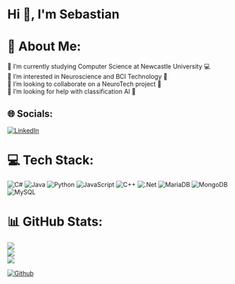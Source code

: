 # Hi 👋, I'm Sebastian

# 👤 About Me:
🏫 I’m currently studying Computer Science at Newcastle University 💻<br>📖 I’m interested in Neuroscience and BCI Technology 🧬<br>👯 I’m looking to collaborate on a NeuroTech project 🧠<br>🤝 I’m looking for help with classification AI  🤖<br>


## 🌐 Socials:
[![LinkedIn](https://img.shields.io/badge/LinkedIn-%230077B5.svg?logo=linkedin&logoColor=white)](https://linkedin.com/in/www.linkedin.com/in/sebastian-clarke-192b11243) 

# 💻 Tech Stack:
![C#](https://img.shields.io/badge/c%23-%23239120.svg?style=for-the-badge&logo=csharp&logoColor=white) ![Java](https://img.shields.io/badge/java-%23ED8B00.svg?style=for-the-badge&logo=openjdk&logoColor=white) ![Python](https://img.shields.io/badge/python-3670A0?style=for-the-badge&logo=python&logoColor=ffdd54) ![JavaScript](https://img.shields.io/badge/javascript-%23323330.svg?style=for-the-badge&logo=javascript&logoColor=%23F7DF1E) ![C++](https://img.shields.io/badge/c++-%2300599C.svg?style=for-the-badge&logo=c%2B%2B&logoColor=white) ![.Net](https://img.shields.io/badge/.NET-5C2D91?style=for-the-badge&logo=.net&logoColor=white) ![MariaDB](https://img.shields.io/badge/MariaDB-003545?style=for-the-badge&logo=mariadb&logoColor=white) ![MongoDB](https://img.shields.io/badge/MongoDB-%234ea94b.svg?style=for-the-badge&logo=mongodb&logoColor=white) ![MySQL](https://img.shields.io/badge/mysql-%2300000f.svg?style=for-the-badge&logo=mysql&logoColor=white)
# 📊 GitHub Stats:
![](https://github-readme-stats.vercel.app/api?username=theLegendSeb&theme=dracula&hide_border=false&include_all_commits=true&count_private=true)<br/>
![](https://github-readme-streak-stats.herokuapp.com/?user=theLegendSeb&theme=dracula&hide_border=false)<br/>
![](https://github-readme-stats.vercel.app/api/top-langs/?username=theLegendSeb&theme=dracula&hide_border=false&include_all_commits=true&count_private=true&layout=compact)

[![Github](https://img.shields.io/github/followers/Thelegendseb?label=Follow&style=social)](https://github.com/Thelegendseb)

